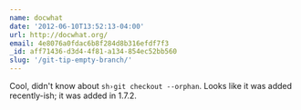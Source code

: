 ```yaml
---
name: docwhat
date: '2012-06-10T13:52:13-04:00'
url: http://docwhat.org/
email: 4e8076a0fdac6b8f284d8b316efdf7f3
_id: aff71436-d3d4-4f81-a134-854ec52bb560
slug: '/git-tip-empty-branch/'
---
```


Cool, didn't know about `sh›git checkout --orphan`. Looks like it was added
recently-ish; it was added in 1.7.2.
